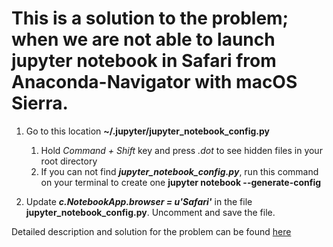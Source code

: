 # This is a solution to the problem; when we are not able to launch jupyter notebook in Safari from Anaconda-Navigator with macOS Sierra.

1. Go to this location **~/.jupyter/jupyter_notebook_config.py**  
	1. Hold _Command + Shift_ key and press _.dot_ to see hidden files in your root directory  
	2. If you can not find **_jupyter_notebook_config.py_**, run this command on your terminal to create one **jupyter notebook --generate-config**

2. Update **_c.NotebookApp.browser = u'Safari'_** in the file **jupyter_notebook_config.py**. Uncomment and save the file.

Detailed description and solution for the problem can be found [here](https://github.com/jupyter/notebook/issues/2438)
